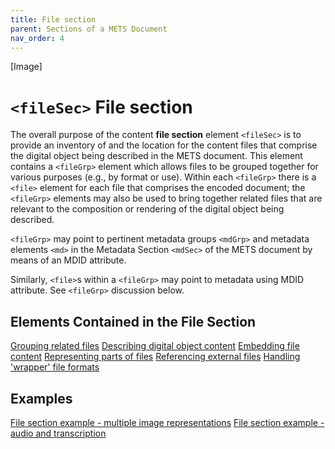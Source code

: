 ```yaml
---
title: File section
parent: Sections of a METS Document
nav_order: 4
---
```

[Image]

# `<fileSec>` File section

The overall purpose of the content **file section** element `<fileSec>`
is to provide an inventory of and the location for the content files
that comprise the digital object being described in the METS document.
This element contains a `<fileGrp>` element which allows files to be
grouped together for various purposes (e.g., by format or use). Within
each `<fileGrp>` there is a `<file>` element for each file that
comprises the encoded document; the `<fileGrp>` elements may also be
used to bring together related files that are relevant to the
composition or rendering of the digital object being described.

`<fileGrp>` may point to pertinent metadata groups `<mdGrp>` and
metadata elements `<md>` in the Metadata Section `<mdSec>` of the METS
document by means of an MDID attribute.

Similarly, `<file>`s within a `<fileGrp>` may point to metadata using
MDID attribute. See `<fileGrp>` discussion below.

## Elements Contained in the File Section

[Grouping related files](../cookbook/fileGrp.md)
[Describing digital object content](../cookbook/file.md)
[Embedding file content](../cookbook/FContent.md)
[Representing parts of files](../cookbook/stream.md)
[Referencing external files](../cookbook/FLocat.md)
[Handling 'wrapper' file formats](../cookbook/transformFile.md)
## Examples

[File section example - multiple image representations](../cookbook/fileSec_example_images.md)
[File section example - audio and transcription](../cookbook/fileSec_example_audio.md)
